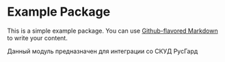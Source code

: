# Example Package

This is a simple example package. You can use
[Github-flavored Markdown](https://guides.github.com/features/mastering-markdown/)
to write your content.

Данный модуль предназначен для интеграции со СКУД РусГард